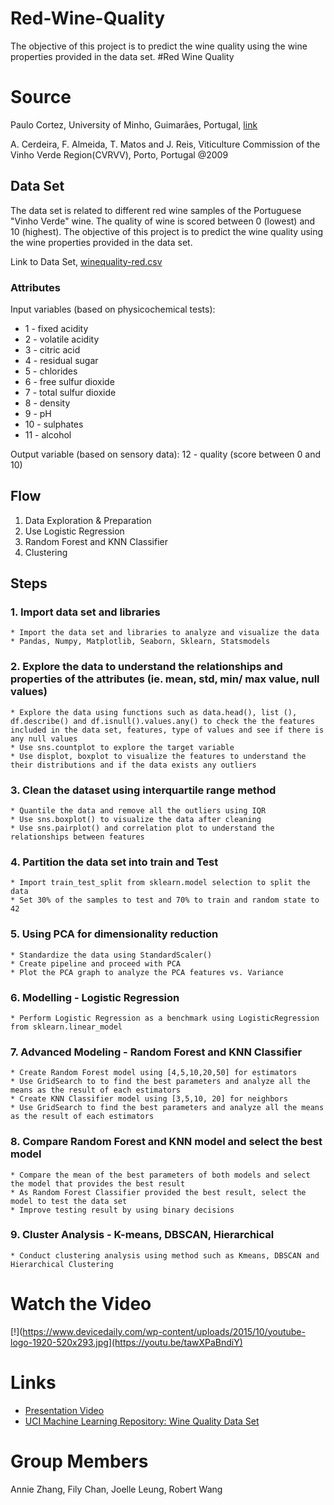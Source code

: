 # Red-Wine-Quality
The objective of this project is to predict the wine quality using the wine properties provided in the data set.
#Red Wine Quality

# Source
Paulo Cortez, University of Minho, Guimarães, Portugal, [link](http://www3.dsi.uminho.pt/pcortez) 

A. Cerdeira, F. Almeida, T. Matos and J. Reis, Viticulture Commission of the Vinho Verde Region(CVRVV), Porto, Portugal @2009

## Data Set
The data set is related to different red wine samples of the Portuguese "Vinho Verde" wine. The quality of wine is scored between 0 (lowest) and 10 (highest). The objective of this project is to predict the wine quality using the wine properties provided in the data set.

Link to Data Set, [winequality-red.csv](http://archive.ics.uci.edu/ml/machine-learning-databases/wine-quality/winequality-red.csv)

### Attributes
Input variables (based on physicochemical tests):

* 1 - fixed acidity
* 2 - volatile acidity
* 3 - citric acid
* 4 - residual sugar
* 5 - chlorides
* 6 - free sulfur dioxide
* 7 - total sulfur dioxide
* 8 - density
* 9 - pH
* 10 - sulphates
* 11 - alcohol

Output variable (based on sensory data):
12 - quality (score between 0 and 10)

## Flow
1. Data Exploration & Preparation 
2. Use Logistic Regression
3. Random Forest and KNN Classifier
4. Clustering 

## Steps 
### 1. Import data set and libraries 
	* Import the data set and libraries to analyze and visualize the data 
	* Pandas, Numpy, Matplotlib, Seaborn, Sklearn, Statsmodels 

### 2. Explore the data to understand the relationships and properties of the attributes  (ie. mean, std, min/ max value, null values)
	* Explore the data using functions such as data.head(), list (), df.describe() and df.isnull().values.any() to check the the features included in the data set, features, type of values and see if there is any null values 
	* Use sns.countplot to explore the target variable 
	* Use displot, boxplot to visualize the features to understand the their distributions and if the data exists any outliers 

### 3. Clean the dataset using interquartile range method 
	* Quantile the data and remove all the outliers using IQR 
	* Use sns.boxplot() to visualize the data after cleaning 
	* Use sns.pairplot() and correlation plot to understand the relationships between features 

### 4. Partition the data set into train and Test
	* Import train_test_split from sklearn.model selection to split the data 
	* Set 30% of the samples to test and 70% to train and random state to 42

### 5. Using PCA for dimensionality reduction
   	* Standardize the data using StandardScaler()
	* Create pipeline and proceed with PCA 
	* Plot the PCA graph to analyze the PCA features vs. Variance 

### 6. Modelling - Logistic Regression 
	* Perform Logistic Regression as a benchmark using LogisticRegression from sklearn.linear_model

### 7. Advanced Modeling - Random Forest and KNN Classifier 
	* Create Random Forest model using [4,5,10,20,50] for estimators 
	* Use GridSearch to to find the best parameters and analyze all the means as the result of each estimators 
	* Create KNN Classifier model using [3,5,10, 20] for neighbors
	* Use GridSearch to find the best parameters and analyze all the means as the result of each estimators 

### 8. Compare Random Forest and KNN model and select the best model 
	* Compare the mean of the best parameters of both models and select the model that provides the best result 
	* As Random Forest Classifier provided the best result, select the model to test the data set
	* Improve testing result by using binary decisions  

### 9. Cluster Analysis - K-means, DBSCAN, Hierarchical
	* Conduct clustering analysis using method such as Kmeans, DBSCAN and Hierarchical Clustering 


# Watch the Video

[!](https://www.devicedaily.com/wp-content/uploads/2015/10/youtube-logo-1920-520x293.jpg](https://youtu.be/tawXPaBndiY)

# Links
* [Presentation Video](https://youtu.be/tawXPaBndiY)
* [UCI Machine Learning Repository: Wine Quality Data Set](http://archive.ics.uci.edu/ml/datasets/wine+quality)

# Group Members
Annie Zhang, Fily Chan, Joelle Leung, Robert Wang
